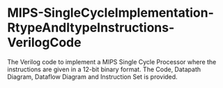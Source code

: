 # MIPS-SingleCycleImplementation-RtypeAndItypeInstructions-VerilogCode
The Verilog code to implement a MIPS Single Cycle Processor where the instructions are given in a 12-bit binary format. The Code, Datapath Diagram, Dataflow Diagram and Instruction Set is provided.
